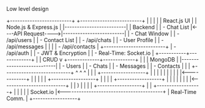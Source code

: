 Low level design





+-------------------------+                     +-------------------------+
|                         |                     |                         |
|      React.js UI        |                     |   Node.js & Express.js  |
|-------------------------|                     |        Backend          |
| - Chat List             |<----API Request---->|-------------------------|
| - Chat Window           |                     | - /api/users            |
| - Contact List          |                     | - /api/chats            |
| - User Profile          |                     | - /api/messages         |
|                         |                     | - /api/contacts         |
+-------------------------+                     | - /api/auth             |
                                                 | - JWT & Encryption     |
                                                 | - Real-Time: Socket.io |
                                                 +-----------+-------------+
                                                             |
                                                             | CRUD
                                                             v
                                               +-------------+-------------+
                                               |                           |
                                               |         MongoDB           |
                                               |---------------------------|
                                               | - Users                   |
                                               | - Chats                   |
                                               | - Messages                |
                                               | - Contacts                |
                                               |                           |
                                               +---------------------------+
                                                 ^            ^             ^
                                                 |            |             |
                +------------------+             |            |             |
                |                  |             |            |             |
                |    |<------------+            |             |
                      |                          |             |
                +------------------+                          |             |
                                                               |             |
                +------------------+                           |             |
                |                  |                           |             |
                |     |<--------------------------+             |
                | )                                      |
                |                  |                                         |
                +------------------+                                         |
                                                                              |
                +------------------+                                         |
                |                  |                                         |
                |    Socket.io     |<----------------------------------------+
                |  Real-Time Comm. |
                +------------------+
